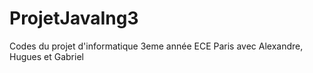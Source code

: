 # ProjetJavaIng3
Codes du projet d'informatique 3eme année ECE Paris avec Alexandre, Hugues et Gabriel
